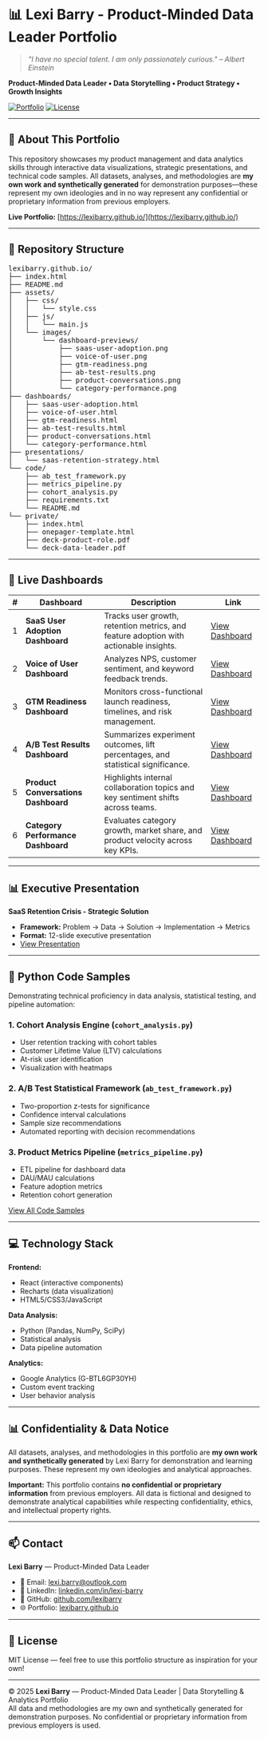 # 📊 Lexi Barry - Product-Minded Data Leader Portfolio

> *"I have no special talent. I am only passionately curious." – Albert Einstein*

**Product-Minded Data Leader • Data Storytelling • Product Strategy • Growth Insights**

[![Portfolio](https://img.shields.io/badge/Portfolio-Live-brightgreen)](https://lexibarry.github.io/)
[![License](https://img.shields.io/badge/License-MIT-blue.svg)](LICENSE)

---

## 🎯 About This Portfolio

This repository showcases my product management and data analytics skills through interactive data visualizations, strategic presentations, and technical code samples. All datasets, analyses, and methodologies are **my own work and synthetically generated** for demonstration purposes—these represent my own ideologies and in no way represent any confidential or proprietary information from previous employers.

**Live Portfolio:** [https://lexibarry.github.io/](https://lexibarry.github.io/)

---

## 📂 Repository Structure

<pre>
lexibarry.github.io/
├── index.html
├── README.md
├── assets/
│   ├── css/
│   │   └── style.css
│   ├── js/
│   │   └── main.js
│   └── images/
│       └── dashboard-previews/
│           ├── saas-user-adoption.png
│           ├── voice-of-user.png
│           ├── gtm-readiness.png
│           ├── ab-test-results.png
│           ├── product-conversations.png
│           └── category-performance.png
├── dashboards/
│   ├── saas-user-adoption.html
│   ├── voice-of-user.html
│   ├── gtm-readiness.html
│   ├── ab-test-results.html
│   ├── product-conversations.html
│   └── category-performance.html
├── presentations/
│   └── saas-retention-strategy.html
└── code/
    ├── ab_test_framework.py
    ├── metrics_pipeline.py
    ├── cohort_analysis.py
    ├── requirements.txt
    └── README.md
└── private/
    ├── index.html
    ├── onepager-template.html
    ├── deck-product-role.pdf
    └── deck-data-leader.pdf
</pre>

---

## 🚀 Live Dashboards

| # | Dashboard | Description | Link |
|---|------------|--------------|------|
| 1 | **SaaS User Adoption Dashboard** | Tracks user growth, retention metrics, and feature adoption with actionable insights. | [View Dashboard](./dashboards/saas-user-adoption.html) |
| 2 | **Voice of User Dashboard** | Analyzes NPS, customer sentiment, and keyword feedback trends. | [View Dashboard](./dashboards/voice-of-user.html) |
| 3 | **GTM Readiness Dashboard** | Monitors cross-functional launch readiness, timelines, and risk management. | [View Dashboard](./dashboards/gtm-readiness.html) |
| 4 | **A/B Test Results Dashboard** | Summarizes experiment outcomes, lift percentages, and statistical significance. | [View Dashboard](./dashboards/ab-test-results.html) |
| 5 | **Product Conversations Dashboard** | Highlights internal collaboration topics and key sentiment shifts across teams. | [View Dashboard](./dashboards/product-conversations.html) |
| 6 | **Category Performance Dashboard** | Evaluates category growth, market share, and product velocity across key KPIs. | [View Dashboard](./dashboards/category-performance.html) |

---

## 📊 Executive Presentation

**SaaS Retention Crisis - Strategic Solution**  
- **Framework:** Problem → Data → Solution → Implementation → Metrics  
- **Format:** 12-slide executive presentation  
- [View Presentation](./presentations/saas-retention-strategy.html)

---

## 🐍 Python Code Samples

Demonstrating technical proficiency in data analysis, statistical testing, and pipeline automation:

### 1. **Cohort Analysis Engine** (`cohort_analysis.py`)
- User retention tracking with cohort tables  
- Customer Lifetime Value (LTV) calculations  
- At-risk user identification  
- Visualization with heatmaps  

### 2. **A/B Test Statistical Framework** (`ab_test_framework.py`)
- Two-proportion z-tests for significance  
- Confidence interval calculations  
- Sample size recommendations  
- Automated reporting with decision recommendations  

### 3. **Product Metrics Pipeline** (`metrics_pipeline.py`)
- ETL pipeline for dashboard data  
- DAU/MAU calculations  
- Feature adoption metrics  
- Retention cohort generation  

[View All Code Samples](./code/)

---

## 💻 Technology Stack

**Frontend:**
- React (interactive components)  
- Recharts (data visualization)  
- HTML5/CSS3/JavaScript  

**Data Analysis:**
- Python (Pandas, NumPy, SciPy)  
- Statistical analysis  
- Data pipeline automation  

**Analytics:**
- Google Analytics (G-BTL6GP30YH)  
- Custom event tracking  
- User behavior analysis  

---

## 📊 Confidentiality & Data Notice

All datasets, analyses, and methodologies in this portfolio are **my own work and synthetically generated** by Lexi Barry for demonstration and learning purposes. These represent my own ideologies and analytical approaches.

**Important:** This portfolio contains **no confidential or proprietary information** from previous employers. All data is fictional and designed to demonstrate analytical capabilities while respecting confidentiality, ethics, and intellectual property rights.

---

## 📫 Contact

**Lexi Barry** — Product-Minded Data Leader  
- 📧 Email: [lexi.barry@outlook.com](mailto:lexi.barry@outlook.com)  
- 💼 LinkedIn: [linkedin.com/in/lexi-barry](https://www.linkedin.com/in/lexi-barry)  
- 🐙 GitHub: [github.com/lexibarry](https://github.com/lexibarry)  
- 🌐 Portfolio: [lexibarry.github.io](https://lexibarry.github.io/)

---

## 📄 License

MIT License — feel free to use this portfolio structure as inspiration for your own!

---

© 2025 **Lexi Barry** — Product-Minded Data Leader | Data Storytelling & Analytics Portfolio  
All data and methodologies are my own and synthetically generated for demonstration purposes. No confidential or proprietary information from previous employers is used.
